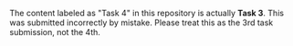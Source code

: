 The content labeled as "Task 4" in this repository is actually **Task 3**. This was submitted incorrectly by mistake. Please treat this as the 3rd task submission, not the 4th.
